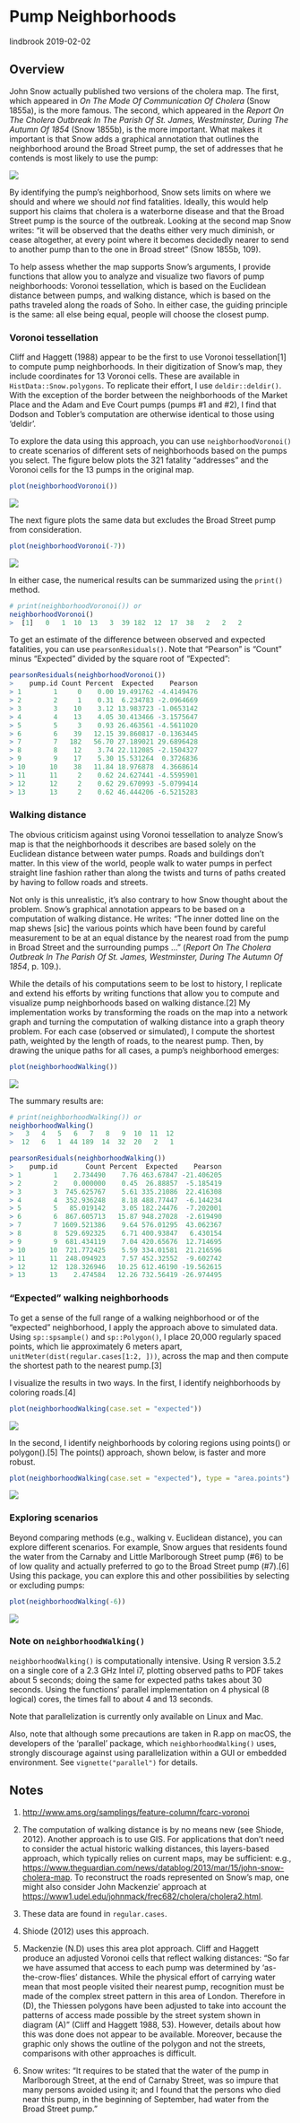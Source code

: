 Pump Neighborhoods
================
lindbrook
2019-02-02

## Overview

John Snow actually published two versions of the cholera map. The first,
which appeared in *On The Mode Of Communication Of Cholera* (Snow
1855a), is the more famous. The second, which appeared in the *Report On
The Cholera Outbreak In The Parish Of St. James, Westminster, During The
Autumn Of 1854* (Snow 1855b), is the more important. What makes it
important is that Snow adds a graphical annotation that outlines the
neighborhood around the Broad Street pump, the set of addresses that he
contends is most likely to use the pump:

![](fig12-6.png)

By identifying the pump’s neighborhood, Snow sets limits on where we
should and where we should *not* find fatalities. Ideally, this would
help support his claims that cholera is a waterborne disease and that
the Broad Street pump is the source of the outbreak. Looking at the
second map Snow writes: “it will be observed that the deaths either very
much diminish, or cease altogether, at every point where it becomes
decidedly nearer to send to another pump than to the one in Broad
street” (Snow 1855b, 109).

To help assess whether the map supports Snow’s arguments, I provide
functions that allow you to analyze and visualize two flavors of pump
neighborhoods: Voronoi tessellation, which is based on the Euclidean
distance between pumps, and walking distance, which is based on the
paths traveled along the roads of Soho. In either case, the guiding
principle is the same: all else being equal, people will choose the
closest pump.

### Voronoi tessellation

Cliff and Haggett (1988) appear to be the first to use Voronoi
tessellation\[1\] to compute pump neighborhoods. In their digitization
of Snow’s map, they include coordinates for 13 Voronoi cells. These are
available in `HistData::Snow.polygons`. To replicate their effort, I use
`deldir::deldir()`. With the exception of the border between the
neighborhoods of the Market Place and the Adam and Eve Court pumps
(pumps \#1 and \#2), I find that Dodson and Tobler’s computation are
otherwise identical to those using ‘deldir’.

To explore the data using this approach, you can use
`neighborhoodVoronoi()` to create scenarios of different sets of
neighborhoods based on the pumps you select. The figure below plots the
321 fatality “addresses” and the Voronoi cells for the 13 pumps in the
original
map.

``` r
plot(neighborhoodVoronoi())
```

<img src="pump.neighborhoods_files/figure-gfm/unnamed-chunk-2-1.png" style="display: block; margin: auto;" />

The next figure plots the same data but excludes the Broad Street pump
from
consideration.

``` r
plot(neighborhoodVoronoi(-7))
```

<img src="pump.neighborhoods_files/figure-gfm/unnamed-chunk-3-1.png" style="display: block; margin: auto;" />

In either case, the numerical results can be summarized using the
`print()` method.

``` r
# print(neighborhoodVoronoi()) or
neighborhoodVoronoi()
>  [1]   0   1  10  13   3  39 182  12  17  38   2   2   2
```

To get an estimate of the difference between observed and expected
fatalities, you can use `pearsonResiduals()`. Note that “Pearson” is
“Count” minus “Expected” divided by the square root of “Expected”:

``` r
pearsonResiduals(neighborhoodVoronoi())
>    pump.id Count Percent  Expected    Pearson
> 1        1     0    0.00 19.491762 -4.4149476
> 2        2     1    0.31  6.234783 -2.0964669
> 3        3    10    3.12 13.983723 -1.0653142
> 4        4    13    4.05 30.413466 -3.1575647
> 5        5     3    0.93 26.463561 -4.5611020
> 6        6    39   12.15 39.860817 -0.1363445
> 7        7   182   56.70 27.189021 29.6896428
> 8        8    12    3.74 22.112085 -2.1504327
> 9        9    17    5.30 15.531264  0.3726836
> 10      10    38   11.84 18.976878  4.3668614
> 11      11     2    0.62 24.627441 -4.5595901
> 12      12     2    0.62 29.670993 -5.0799414
> 13      13     2    0.62 46.444206 -6.5215283
```

### Walking distance

The obvious criticism against using Voronoi tessellation to analyze
Snow’s map is that the neighborhoods it describes are based solely on
the Euclidean distance between water pumps. Roads and buildings don’t
matter. In this view of the world, people walk to water pumps in perfect
straight line fashion rather than along the twists and turns of paths
created by having to follow roads and streets.

Not only is this unrealistic, it’s also contrary to how Snow thought
about the problem. Snow’s graphical annotation appears to be based on a
computation of walking distance. He writes: “The inner dotted line on
the map shews \[sic\] the various points which have been found by
careful measurement to be at an equal distance by the nearest road from
the pump in Broad Street and the surrounding pumps …” (*Report On The
Cholera Outbreak In The Parish Of St. James, Westminster, During The
Autumn Of 1854*, p. 109.).

While the details of his computations seem to be lost to history, I
replicate and extend his efforts by writing functions that allow you to
compute and visualize pump neighborhoods based on walking distance.\[2\]
My implementation works by transforming the roads on the map into a
network graph and turning the computation of walking distance into a
graph theory problem. For each case (observed or simulated), I compute
the shortest path, weighted by the length of roads, to the nearest pump.
Then, by drawing the unique paths for all cases, a pump’s neighborhood
emerges:

``` r
plot(neighborhoodWalking())
```

<img src="pump.neighborhoods_files/figure-gfm/unnamed-chunk-6-1.png" style="display: block; margin: auto;" />

The summary results are:

``` r
# print(neighborhoodWalking()) or
neighborhoodWalking()
>   3   4   5   6   7   8   9  10  11  12 
>  12   6   1  44 189  14  32  20   2   1
```

``` r
pearsonResiduals(neighborhoodWalking())
>    pump.id       Count Percent  Expected    Pearson
> 1        1    2.734490    7.76 463.67847 -21.406205
> 2        2    0.000000    0.45  26.88857  -5.185419
> 3        3  745.625767    5.61 335.21086  22.416308
> 4        4  352.936248    8.18 488.77447  -6.144234
> 5        5   85.019142    3.05 182.24476  -7.202001
> 6        6  867.605713   15.87 948.27028  -2.619490
> 7        7 1609.521386    9.64 576.01295  43.062367
> 8        8  529.692325    6.71 400.93847   6.430154
> 9        9  681.434119    7.04 420.65676  12.714695
> 10      10  721.772425    5.59 334.01581  21.216596
> 11      11  248.094923    7.57 452.32552  -9.602742
> 12      12  128.326946   10.25 612.46190 -19.562615
> 13      13    2.474584   12.26 732.56419 -26.974495
```

### “Expected” walking neighborhoods

To get a sense of the full range of a walking neighborhood or of the
“expected” neighborhood, I apply the approach above to simulated data.
Using `sp::spsample()` and `sp::Polygon()`, I place 20,000 regularly
spaced points, which lie approximately 6 meters apart,
`unitMeter(dist(regular.cases[1:2, ]))`, across the map and then compute
the shortest path to the nearest pump.\[3\]

I visualize the results in two ways. In the first, I identify
neighborhoods by coloring
roads.\[4\]

``` r
plot(neighborhoodWalking(case.set = "expected"))
```

<img src="pump.neighborhoods_files/figure-gfm/unnamed-chunk-9-1.png" style="display: block; margin: auto;" />

In the second, I identify neighborhoods by coloring regions using
points() or polygon().\[5\] The points() approach, shown below, is
faster and more
robust.

``` r
plot(neighborhoodWalking(case.set = "expected"), type = "area.points")
```

<img src="pump.neighborhoods_files/figure-gfm/unnamed-chunk-10-1.png" style="display: block; margin: auto;" />

### Exploring scenarios

Beyond comparing methods (e.g., walking v. Euclidean distance), you can
explore different scenarios. For example, Snow argues that residents
found the water from the Carnaby and Little Marlborough Street pump
(\#6) to be of low quality and actually preferred to go to the Broad
Street pump (\#7).\[6\] Using this package, you can explore this and
other possibilities by selecting or excluding
pumps:

``` r
plot(neighborhoodWalking(-6))
```

<img src="pump.neighborhoods_files/figure-gfm/unnamed-chunk-11-1.png" style="display: block; margin: auto;" />

### Note on `neighborhoodWalking()`

`neighborhoodWalking()` is computationally intensive. Using R version
3.5.2 on a single core of a 2.3 GHz Intel i7, plotting observed paths to
PDF takes about 5 seconds; doing the same for expected paths takes about
30 seconds. Using the functions’ parallel implementation on 4 physical
(8 logical) cores, the times fall to about 4 and 13 seconds.

Note that parallelization is currently only available on Linux and Mac.

Also, note that although some precautions are taken in R.app on macOS,
the developers of the ‘parallel’ package, which `neighborhoodWalking()`
uses, strongly discourage against using parallelization within a GUI or
embedded environment. See `vignette("parallel")` for details.

## Notes

1.  <http://www.ams.org/samplings/feature-column/fcarc-voronoi>

2.  The computation of walking distance is by no means new (see Shiode,
    2012). Another approach is to use GIS. For applications that don’t
    need to consider the actual historic walking distances, this
    layers-based approach, which typically relies on current maps, may
    be sufficient: e.g.,
    <https://www.theguardian.com/news/datablog/2013/mar/15/john-snow-cholera-map>.
    To reconstruct the roads represented on Snow’s map, one might also
    consider John Mackenzie’ approach at
    <https://www1.udel.edu/johnmack/frec682/cholera/cholera2.html>.

3.  These data are found in `regular.cases`.

4.  Shiode (2012) uses this approach.

5.  Mackenzie (N.D) uses this area plot approach. Cliff and Haggett
    produce an adjusted Voronoi cells that reflect walking distances:
    “So far we have assumed that access to each pump was determined by
    ‘as-the-crow-flies’ distances. While the physical effort of carrying
    water mean that most people visited their nearest pump, recognition
    must be made of the complex street pattern in this area of London.
    Therefore in (D), the Thiessen polygons have been adjusted to take
    into account the patterns of access made possible by the street
    system shown in diagram (A)” (Cliff and Haggett 1988, 53). However,
    details about how this was done does not appear to be available.
    Moreover, because the graphic only shows the outline of the polygon
    and not the streets, comparisons with other approaches is difficult.

6.  Snow writes: “It requires to be stated that the water of the pump in
    Marlborough Street, at the end of Carnaby Street, was so impure that
    many persons avoided using it; and I found that the persons who died
    near this pump, in the beginning of September, had water from the
    Broad Street pump.”
